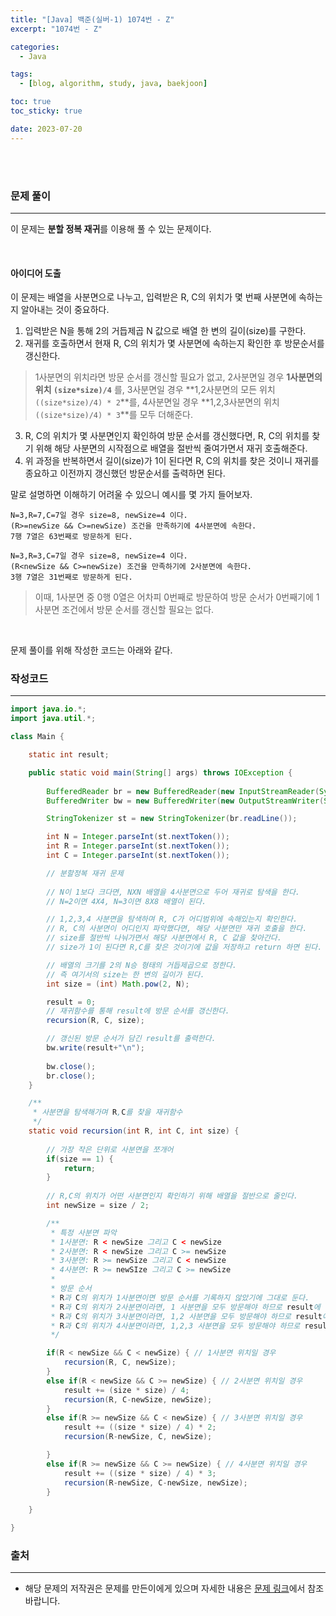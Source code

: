 ```yaml
---
title: "[Java] 백준(실버-1) 1074번 - Z"
excerpt: "1074번 - Z"

categories:
  - Java

tags:
  - [blog, algorithm, study, java, baekjoon]

toc: true
toc_sticky: true

date: 2023-07-20
---
```


<br><br>

### 문제 풀이

---

이 문제는 **분할 정복 재귀**를 이용해 풀 수 있는 문제이다.

<br>

#### 아이디어 도출

이 문제는 배열을 사분면으로 나누고, 입력받은 R, C의 위치가 몇 번째 사분면에 속하는지 알아내는 것이 중요하다.

1. 입력받은 N을 통해 2의 거듭제곱 N 값으로 배열 한 변의 길이(size)를 구한다.
2. 재귀를 호출하면서 현재 R, C의 위치가 몇 사분면에 속하는지 확인한 후 방문순서를 갱신한다.
> 1사분면의 위치라면 방문 순서를 갱신할 필요가 없고, 2사분면일 경우 **1사분면의 위치 `(size*size)/4`** 를, 3사분면일 경우 **1,2사분면의 모든 위치 `((size*size)/4) * 2`**를, 4사분면일 경우 **1,2,3사분면의 위치 `((size*size)/4) * 3`**를 모두 더해준다.
3. R, C의 위치가 몇 사분면인지 확인하여 방문 순서를 갱신했다면, R, C의 위치를 찾기 위해 해당 사분면의 시작점으로 배열을 절반씩 줄여가면서 재귀 호출해준다.
4. 위 과정을 반복하면서 길이(size)가 1이 된다면 R, C의 위치를 찾은 것이니 재귀를 종요하고 이전까지 갱신했던 방문순서를 출력하면 된다.

말로 설명하면 이해하기 어려울 수  있으니 예시를 몇 가지 들어보자.

```
N=3,R=7,C=7일 경우 size=8, newSize=4 이다.
(R>=newSize && C>=newSize) 조건을 만족하기에 4사분면에 속한다.
7행 7열은 63번째로 방문하게 된다.

N=3,R=3,C=7일 경우 size=8, newSize=4 이다.
(R<newSize && C>=newSize) 조건을 만족하기에 2사분면에 속한다.
3행 7열은 31번째로 방문하게 된다.
```

> 이때, 1사분면 중 0행 0열은 어차피 0번째로 방문하여 방문 순서가 0번째기에 1사분면 조건에서 방문 순서를 갱신할 필요는 없다.

<br>

문제 풀이를 위해 작성한 코드는 아래와 같다.

### 작성코드

---

```java
import java.io.*;
import java.util.*;

class Main {    

    static int result;

    public static void main(String[] args) throws IOException {
        
        BufferedReader br = new BufferedReader(new InputStreamReader(System.in));
        BufferedWriter bw = new BufferedWriter(new OutputStreamWriter(System.out));

        StringTokenizer st = new StringTokenizer(br.readLine());

        int N = Integer.parseInt(st.nextToken());
        int R = Integer.parseInt(st.nextToken());
        int C = Integer.parseInt(st.nextToken());

        // 분할정복 재귀 문제
        
        // N이 1보다 크다면, NXN 배열을 4사분면으로 두어 재귀로 탐색을 한다.
        // N=2이면 4X4, N=3이면 8X8 배열이 된다.

        // 1,2,3,4 사분면을 탐색하며 R, C가 어디범위에 속해있는지 확인한다.
        // R, C의 사분면이 어디인지 파악했다면, 해당 사분면만 재귀 호출을 한다.
        // size를 절반씩 나눠가면서 해당 사분면에서 R, C 값을 찾아간다.
        // size가 1이 된다면 R,C를 찾은 것이기에 값을 저장하고 return 하면 된다.

        // 배열의 크기를 2의 N승 형태의 거듭제곱으로 정한다.
        // 즉 여기서의 size는 한 변의 길이가 된다.
        int size = (int) Math.pow(2, N);

        result = 0;
        // 재귀함수를 통해 result에 방문 순서를 갱신한다.
        recursion(R, C, size);

        // 갱신된 방문 순서가 담긴 result를 출력한다.
        bw.write(result+"\n");
        
        bw.close();
        br.close();
    }

    /**
     * 사분면을 탐색해가며 R,C를 찾을 재귀함수
     */
    static void recursion(int R, int C, int size) {
        
        // 가장 작은 단위로 사분면을 쪼개어 
        if(size == 1) {
            return;
        }
        
        // R,C의 위치가 어떤 사분면인지 확인하기 위해 배열을 절반으로 줄인다.
        int newSize = size / 2;

        /**
         * 특정 사분면 파악
         * 1사분면: R < newSize 그리고 C < newSize
         * 2사분면: R < newSize 그리고 C >= newSize 
         * 3사분면: R >= newSize 그리고 C < newSize
         * 4사분면: R >= newSIze 그리고 C >= newSize
         * 
         * 방문 순서
         * R과 C의 위치가 1사분면이면 방문 순서를 기록하지 않았기에 그대로 둔다.
         * R과 C의 위치가 2사분면이라면, 1 사분면을 모두 방문해야 하므로 result에 (size * size / 4) 값을 더해준다.
         * R과 C의 위치가 3사분면이라면, 1,2 사분면을 모두 방문해야 하므로 result에  (size * size / 4 * 2) 값을 더해준다.
         * R과 C의 위치가 4사분면이라면, 1,2,3 사분면을 모두 방문해야 하므로 result에 (size * size / 4 * 3) 값을 더해준다.
         */

        if(R < newSize && C < newSize) { // 1사분면 위치일 경우
            recursion(R, C, newSize);
        }
        else if(R < newSize && C >= newSize) { // 2사분면 위치일 경우
            result += (size * size) / 4;
            recursion(R, C-newSize, newSize);
        }
        else if(R >= newSize && C < newSize) { // 3사분면 위치일 경우
            result += ((size * size) / 4) * 2;
            recursion(R-newSize, C, newSize);

        }
        else if(R >= newSize && C >= newSize) { // 4사분면 위치일 경우
            result += ((size * size) / 4) * 3;
            recursion(R-newSize, C-newSize, newSize);
        }

    }

}
```

### 출처

---

- 해당 문제의 저작권은 문제를 만든이에게 있으며 자세한 내용은 [문제 링크](https://www.acmicpc.net/problem/1074)에서 참조바랍니다.